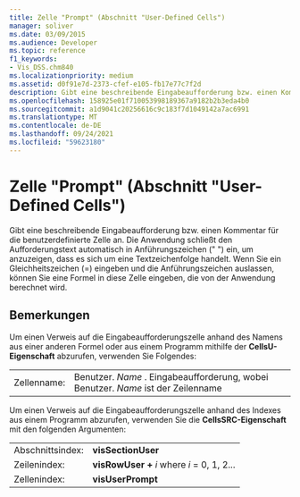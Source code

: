 ```yaml
---
title: Zelle "Prompt" (Abschnitt "User-Defined Cells")
manager: soliver
ms.date: 03/09/2015
ms.audience: Developer
ms.topic: reference
f1_keywords:
- Vis_DSS.chm840
ms.localizationpriority: medium
ms.assetid: d0f91e7d-2373-cfef-e105-fb17e77c7f2d
description: Gibt eine beschreibende Eingabeaufforderung bzw. einen Kommentar für die benutzerdefinierte Zelle an. Die Anwendung schließt den Eingabeaufforderungstext automatisch in Anführungszeichen () ein, um anzugeben, dass es sich um eine Textzeichenfolge handelt. Wenn Sie ein Gleichheitszeichen (=) eingeben und die Anführungszeichen weglassen, können Sie eine Formel in diese Zelle eingeben, die von der Anwendung ausgewertet wird.
ms.openlocfilehash: 158925e01f710053998189367a9182b2b3eda4b0
ms.sourcegitcommit: a1d9041c20256616c9c183f7d1049142a7ac6991
ms.translationtype: MT
ms.contentlocale: de-DE
ms.lasthandoff: 09/24/2021
ms.locfileid: "59623180"
---
```

# <a name="prompt-cell-user-defined-cells-section"></a>Zelle "Prompt" (Abschnitt "User-Defined Cells")

Gibt eine beschreibende Eingabeaufforderung bzw. einen Kommentar für die benutzerdefinierte Zelle an. Die Anwendung schließt den Aufforderungstext automatisch in Anführungszeichen (" ") ein, um anzuzeigen, dass es sich um eine Textzeichenfolge handelt. Wenn Sie ein Gleichheitszeichen (=) eingeben und die Anführungszeichen auslassen, können Sie eine Formel in diese Zelle eingeben, die von der Anwendung berechnet wird.
  
## <a name="remarks"></a>Bemerkungen

Um einen Verweis auf die Eingabeaufforderungszelle anhand des Namens aus einer anderen Formel oder aus einem Programm mithilfe der **CellsU-Eigenschaft** abzurufen, verwenden Sie Folgendes: 
  
|||
|:-----|:-----|
| Zellenname:  <br/> | Benutzer.  *Name*  . Eingabeaufforderung, wobei Benutzer.  *Name*  ist der Zeilenname  <br/> |
   
Um einen Verweis auf die Eingabeaufforderungszelle anhand des Indexes aus einem Programm abzurufen, verwenden Sie die **CellsSRC-Eigenschaft** mit den folgenden Argumenten: 
  
|||
|:-----|:-----|
| Abschnittsindex:  <br/> |**visSectionUser** <br/> |
| Zeilenindex:  <br/> |**visRowUser +** *i*            where  *i*  = 0, 1, 2...  <br/> |
| Zellenindex:  <br/> |**visUserPrompt** <br/> |
   

